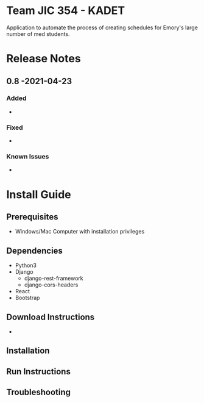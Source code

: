 # Team JIC 354 - KADET
Application to automate the process of creating schedules for Emory's large number of med students.

# Release Notes

## 0.8 -2021-04-23

### Added
- 
### Fixed
- 
### Known Issues
- 
# Install Guide

## Prerequisites
- Windows/Mac Computer with installation privileges

## Dependencies
- Python3
- Django
  - django-rest-framework
  - django-cors-headers
- React
- Bootstrap

## Download Instructions
- 
## Installation

## Run Instructions

## Troubleshooting


